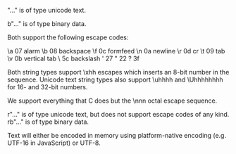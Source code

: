 "..." is of type unicode text.

b"..." is of type binary data.

Both support the following escape codes:

\a  07  alarm
\b  08  backspace
\f  0c  formfeed
\n  0a  newline
\r  0d  cr
\t  09  tab
\v  0b  vertical tab
\\  5c  backslash
\'  27
\"  22
\?  3f

Both string types support \xhh escapes which inserts an 8-bit number in the sequence.
Unicode text string types also support \uhhhh and \Uhhhhhhhh for 16- and 32-bit numbers.

We support everything that C does but the \nnn octal escape sequence.

r"..." is of type unicode text, but does not support escape codes of any kind.
rb"..." is of type binary data.

Text will either be encoded in memory using platform-native encoding (e.g. UTF-16 in JavaScript) or UTF-8.
